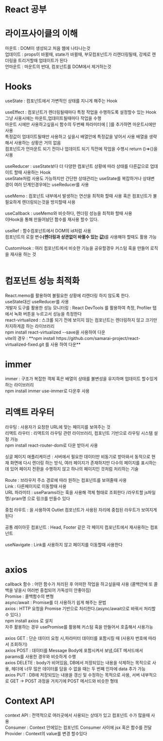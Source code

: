 # React 공부
<h1>라이프사이클의 이해</h1>
<p><div>마운트 : DOM이 생성되고 처음 웹에 나타나는것</div>
<div>업데이트 : props이 바뀔때, state가 바뀔때, 부모컴포넌트가 리렌더링될때, 강제로 렌더링을 트리거할때 업데이트가 된다</div>
<div>언마운트 : 마운트의 반대, 컴포넌트를 DOM에서 제거하는것</div></p>
<h1>Hooks</h1>
<p><div>useState : 컴포넌트에서 가변적인 상태를 지니게 해주는 Hook</div><br/>
<div>useEffect : 컴포넌트가 렌더링될때마다 특정 작업을 수행하도록 설정할수 있는 Hook 
<br/>
그냥 사용시에는 마운트,업데이트될때마다 작업을 수행 
<br/>
마운트 시에만 사용하고싶을시 함수의 두번째 파라미터에 [ ]를 추가하면 마운트시에만 사용
<br/>
특정값이 업데이트될때만 사용하고 싶을시 배열안에 특정값을 넣어서 사용 배열을 생략해서 사용하는 상황은 거의 없음
<br/>
컴포넌트가 언마운트 되기 전이나 업데이트 되기 직전에 작업을 수행시 return ()=>{}을 사용
</div><br/>
<div>
useReducer : useState보다 더 다양한 컴포넌트 상황에 따라 상태를 다른값으로 업데이트 할때 사용하는 Hook
<br/>
useState처럼 사용도 가능하지만 간단한 상태관리는 useState를 복잡하거나 상태변경이 여러 단계인경우에는 useReducer를 사용
</div><br/>
<div>useMemo : 컴포넌트 내부에서 발생하는 연산을 최적화 할때 사용 혹은 컴포넌트가 불필요하게 렌더링되는것을 방지할때 사용</div><br/>
<div>useCallback : useMemo와 비슷하다, 렌더링 성능을 최적화 할때 사용<br/> 이Hook을 통해 만들어놨던 함수를 재사용 할수 있다.</div><br/>
<div>useRef : 함수컴포넌트에서 DOM의 id처럼 사용<br/>
컴포넌트의 로컬 변수<strong>(렌더링과 상관없이 바뀔수 있는 값)</strong>를 사용해야 할때도 활용 가능</div><br/>
<div>CustomHook : 여러 컴포넌트에서 비슷한 기능을 공유할경우 커스텀 훅을 만들어 로직을 재사용 하는 것</div><br/>
</p>

<h1>컴포넌트 성능 최적화</h1>
<p>
<div>React.memo를 활용하여 불필요한 상황에 리렌더링 하지 않도록 한다.<br/>
useState대신 useReducer를 사용</div>
<div>개발자 도구를 활용한 성능 모니터링 : React DevTools 를 활용하여 측정, Profiler 탭에서 녹화 버튼을 누르고서 성능을 측정한다</div>
<div>react-virtualized : 스크롤 되기 전에 보이지 않는 컴포넌트는 렌더링하지 않고 크기만 차지하게끔 하는 라이브러리<br/>
npm install react-virtualized --save을 사용하여 다운<br/>
vite의 경우 : **npm install https://github.com/samarai-project/react-virtualized-fixed.git 를 사용 하여 다운**</div>
</p>

<h1>immer</h1>
<p>
<div>immer : 구조가 복잡한 객체 혹은 배열의 상태를 불변성을 유지하며 업데이트 할수있게 하는 라이브러리 <br/></div>
<div>npm install immer use-immer로 다운후 사용</div>
</p>


<h1>리액트 라우터</h1>
<p>
<div>라우팅 : 사용자가 요청한 URL에 맞는 페이지를 보여주는 것<br/>
리액트 라우터 : 리액트의 라우팅 관련 라이브러리, 컴포넌트 기반으로 라우팅 시스템 설정 가능<br/>
npm install react-router-dom로 다운 받아서 사용</div><br/>
<div>싱글 페이지 애플리케이션 : 서버에서 필요한 데이터만 비동기로 받아와서 동적으로 현재 화면에 다시 렌더링 하는 방식,  여러 페이지가 존재하지만 다수의 페이지를 표시하는데 있어 페이지 전환을 수행하지 않고 하나의 페이지인 것처럼 처리하는 기술</div><br/>
<div>Route : 브라우저 주소 경로에 따라 원하는 컴포넌트를 보여줄때 사용<br/>
Link : 다른페이지로 이동할때 사용<br/>
URL 파라미터 : useParams라는 훅을 사용해 객체 형태로 조회한다 /라우트할 js파일명/:pram명 으로 링크를 만들수 있다</div><br/>
<div>중첩 라우트 : <Outlet /> 을 사용하여 Outlet 컴포넌트가 사용된 자리에 중첩된 라우트가 보여지게 된다</div><br/>
<div>공통 레이아웃 컴포넌트 : Head, Footer 같은 각 페이지 컴포넌트에서 재사용하는 컴포넌트</div><br/>
<div>useNavigate : Link를 사용하지 않고 페이지를 이동할때 사용한다</div><br/>
</p>

<h1>axios</h1>
<p>
<div>callback 함수 : 어떤 함수가 처리된 후 어떠한 작업을 하고싶을때 사용 (콜백안에 또 콜백을 넣을시 여러번 중첩되어 가독성이 안좋아짐)<br/>
Promise :  콜백함수의 변형 <br/>
async/await : Promise를 더 사용하기 쉽게 해주는 문법</div>
<div>axios : HTTP 요청을 Promise 기반으로 처리한다.(async/await으로 바꿔서 처리할수 있다.)<br/>
npm install axios 로 설치</div>
<div>자주 활용하는 경우 usePromise를 활용해 커스텀 훅을 만들어서 호출해서 사용가능</div><br/>
<div>axios GET : 단순 데이터 요청 시,파라미터 데이터를 포함시킬 때 (사용자 번호에 따라서 조회하기)<br/>
axios POST : 데이터를 Message Body에 포함시켜서 보냄,GET 메서드에서 params를 사용한 경우와 비슷하게 수행<br/>
axios DELETE : body가 비어있음, DB에서 저장되있는 내용을 삭제하는 목적으로 사용, 헤더에 너무 많은 데이터를 담을 수 없을 때는 두 번째 인자에 data 추가 가능<br/>
axios PUT : DB에 저장되있는 내용을 갱신 및 수정하는 목적으로 사용, 서버 내부적으로 GET -> POST 과정을 거치기에 POST 메서드와 비슷한 형태<br/>
</div>
</p>

<h1>Context API</h1>
<p>
<div>context API : 전역적으로 여러곳에서 사용되는 상태가 있고 컴포넌트 수가 많을때 사용</div>
<div>Consumer : Context 안에있는 컴포넌트 Consumer 사이에 jsx 혹은 함수를 전달</div>
<div>Provider : Context의 value를 변경 할수있다</div>
</p>

